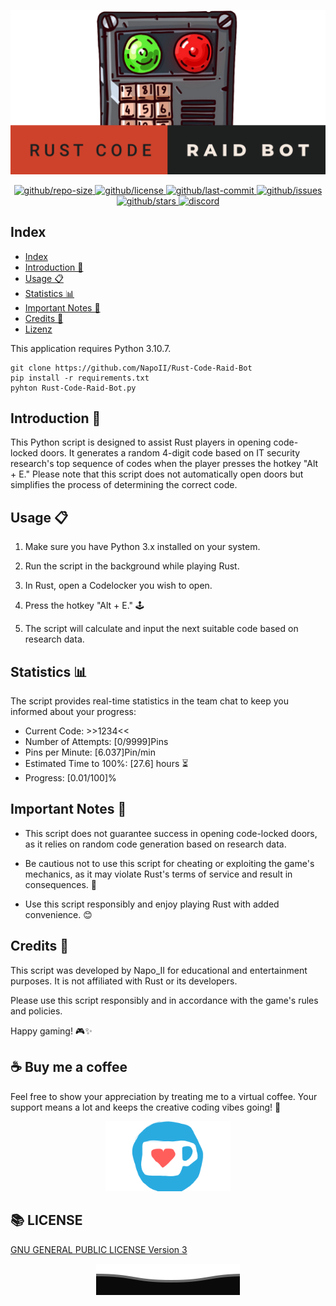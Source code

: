 ![Readme_top.png](https://raw.githubusercontent.com/NapoII/Rust-Code-Raid-Bot/main/README_img/Readme_top.png)

<p align="center">

<a href="https://github.com/NapoII/Rust-Code-Raid-Bot/archive/refs/heads/main.zip">
    <img src="https://img.shields.io/github/repo-size/NapoII/Rust-Code-Raid-Bot?style=for-the-badge" alt="github/repo-size">
</a>

<a href="https://github.com/NapoII/Rust-Code-Raid-Bot/blob/main/LICENSE">
    <img src="https://img.shields.io/github/license/NapoII/Rust-Code-Raid-Bot?style=for-the-badge" alt="github/license">
</a>

<a href="https://github.com/NapoII/Rust-Code-Raid-Bot/actions">
    <img src="https://img.shields.io/github/last-commit/NapoII/Rust-Code-Raid-Bot?style=for-the-badge" alt="github/last-commit">
</a>

<a href="https://github.com/NapoII/Rust-Code-Raid-Bot/issues">
    <img src="https://img.shields.io/github/issues/NapoII/Rust-Code-Raid-Bot?style=for-the-badge" alt="github/issues">
</a>

<a href="https://github.com/NapoII/Rust-Code-Raid-Bot/stargazers">
    <img src="https://img.shields.io/github/stars/NapoII/Rust-Code-Raid-Bot?style=for-the-badge" alt="github/stars">
</a>

<a href="https://discord.gg/g7EW4P65">
    <img src="https://img.shields.io/discord/190307701169979393?style=for-the-badge" alt="discord">
</a>
</p>

## Index

- [Index](#index)
- [Introduction 🚀](#introduction-)
- [Usage 📋](#usage-)
- [Statistics 📊](#statistics-)
- [Important Notes 🚨](#important-notes-)
- [Credits 🙌](#credits-)
- [Lizenz](#lizenz)


This application requires Python 3.10.7.
```
git clone https://github.com/NapoII/Rust-Code-Raid-Bot
pip install -r requirements.txt
pyhton Rust-Code-Raid-Bot.py
```

## Introduction 🚀

This Python script is designed to assist Rust players in opening code-locked doors. It generates a random 4-digit code based on IT security research's top sequence of codes when the player presses the hotkey "Alt + E." Please note that this script does not automatically open doors but simplifies the process of determining the correct code.

## Usage 📋

1. Make sure you have Python 3.x installed on your system.

2. Run the script in the background while playing Rust.

3. In Rust, open a Codelocker you wish to open.

4. Press the hotkey "Alt + E." 🕹️

5. The script will calculate and input the next suitable code based on research data.


## Statistics 📊

The script provides real-time statistics in the team chat to keep you informed about your progress:

- Current Code: >>1234<<
- Number of Attempts: [0/9999]Pins
- Pins per Minute: [6.037]Pin/min
- Estimated Time to 100%: [27.6] hours ⏳
- Progress: [0.01/100]%

## Important Notes 🚨

- This script does not guarantee success in opening code-locked doors, as it relies on random code generation based on research data.

- Be cautious not to use this script for cheating or exploiting the game's mechanics, as it may violate Rust's terms of service and result in consequences. 🚫

- Use this script responsibly and enjoy playing Rust with added convenience. 😊

## Credits 🙌

This script was developed by Napo_II for educational and entertainment purposes. It is not affiliated with Rust or its developers.

Please use this script responsibly and in accordance with the game's rules and policies.

Happy gaming! 🎮✨

## ☕ Buy me a coffee <a name = "coffee"></a>

Feel free to show your appreciation by treating me to a virtual coffee. Your support means a lot and keeps the creative coding vibes going! 🚀

<div style="text-align:center;">
    <a href="https://ko-fi.com/napo_ii"><img src="README_img/kofi.gif" alt="Buy me a coffee" width="200" height="auto"></a>
</div>

## 📚 LICENSE <a name = "LICENSE"></a>

[GNU GENERAL PUBLIC LICENSE Version 3](LICENSE)


<p align="center">
<img src="https://raw.githubusercontent.com/NapoII/NapoII/233630a814f7979f575c7f764dbf1f4804b05332/Bottom.svg" alt="Github Stats" />
</p>

